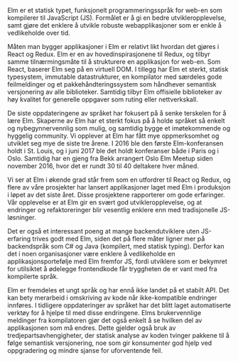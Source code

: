 Elm er et statisk typet, funksjonelt programmeringsspråk for web-en som kompilerer til JavaScript (JS). Formålet er å gi en bedre utvikleropplevelse, samt gjøre det enklere å utvikle robuste webapplikasjoner som er enkle å vedlikeholde over tid.

Måten man bygger applikasjoner i Elm er relativt likt hvordan det gjøres i React og Redux. Elm er en av hovedinspirasjonene til Redux, og tilbyr samme tilnærmingsmåte til å strukturere en applikasjon for web-en. Som React, baserer Elm seg på en virtuell DOM. I tillegg har Elm et sterkt, statisk typesystem, immutable datastrukturer, en kompilator med særdeles gode feilmeldinger og et pakkehåndteringssystem som håndhever semantisk versjonering av alle biblioteker. Samtidig tilbyr Elm offisielle biblioteker av høy kvalitet for generelle oppgaver som ruting eller nettverkskall.

De siste oppdateringene av språket har fokusert på å senke terskelen for å lære Elm. Skaperne av Elm har et sterkt fokus på å holde språket så enkelt og nybegynnervennlig som mulig, og samtidig bygge et imøtekommende og hyggelig community. Vi opplever at Elm har fått mye oppmerksomhet og utviklet seg mye de siste tre årene. I 2016 ble den første Elm-konferansen holdt i St. Louis, og i juni 2017 ble det holdt konferanser både i Paris og i Oslo. Samtidig har en gjeng fra Bekk arrangert Oslo Elm Meetup siden november 2016, hvor det er rundt 30 til 40 deltakere hver måned.

Vi ser at Elm i økende grad står frem som en utfordrer til React og Redux, og flere av våre prosjekter har lansert applikasjoner laget med Elm i produksjon i løpet av det siste året. Disse prosjektene rapporterer om gode erfaringer. Vår opplevelse er at Elm gir en svært god utvikleropplevelse, og at endringer og refaktoreringer blir vesentlig enklere enn med tradisjonelle JS-løsninger.

Det er også et interessant poeng at mange backendutviklere uten JS-erfaring trives godt med Elm, siden det på flere måter ligner mer på backendspråk som C# og Java (kompilert, med statisk typing). Derfor kan det i noen organisasjoner være enklere å vedlikeholde en applikasjonsportefølje med Elm fremfor JS, fordi utviklere som er bekymret for utilsiktet å ødelegge frontendkode får tryggheten de er vant med fra kompilerte språk.

Elm er fremdeles et ungt språk og har ennå ikke landet på et stabilt API. Det kan bety merarbeid i omskriving av kode når ikke-kompatible endringer innføres. I tidligere oppdateringer av språket har det blitt laget automatiserte verktøy for å hjelpe til med disse endringene. Elms brukervennlige meldinger fra kompilatoren gjør det også enkelt å se hvilken del av applikasjonen som må endres. Dette gjelder også bruk av tredjepartsavhengigheter, der statisk analyse av koden tvinger pakkene til å følge semantisk versjonering, noe som gir konsumenter god hjelp ved oppgradering og mindre sjanse for uforventende feil.